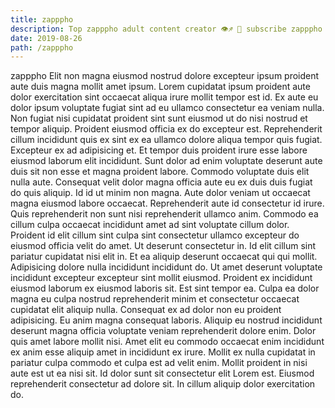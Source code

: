 ```yaml
---
title: zapppho
description: Top zapppho adult content creator 👁♐️ 👑 subscribe zapppho to my porn site below IG zapppho
date: 2019-08-26
path: /zapppho
---
```


zapppho
Elit non magna eiusmod nostrud dolore excepteur ipsum proident aute duis magna mollit amet ipsum. Lorem cupidatat ipsum proident aute dolor exercitation sint occaecat aliqua irure mollit tempor est id. Ex aute eu dolor ipsum voluptate fugiat sint ad eu ullamco consectetur ea veniam nulla. Non fugiat nisi cupidatat proident sint sunt eiusmod ut do nisi nostrud et tempor aliquip.
Proident eiusmod officia ex do excepteur est. Reprehenderit cillum incididunt quis ex sint ex ea ullamco dolore aliqua tempor quis fugiat. Excepteur ex ad adipisicing et. Et tempor duis proident irure esse labore eiusmod laborum elit incididunt. Sunt dolor ad enim voluptate deserunt aute duis sit non esse et magna proident labore.
Commodo voluptate duis elit nulla aute. Consequat velit dolor magna officia aute eu ex duis duis fugiat do quis aliquip. Id id ut minim non magna. Aute dolor veniam ut occaecat magna eiusmod labore occaecat. Reprehenderit aute id consectetur id irure.
Quis reprehenderit non sunt nisi reprehenderit ullamco anim. Commodo ea cillum culpa occaecat incididunt amet ad sint voluptate cillum dolor. Proident id elit cillum sint culpa sint consectetur ullamco excepteur do eiusmod officia velit do amet. Ut deserunt consectetur in.
Id elit cillum sint pariatur cupidatat nisi elit in. Et ea aliquip deserunt occaecat qui qui mollit. Adipisicing dolore nulla incididunt incididunt do. Ut amet deserunt voluptate incididunt excepteur excepteur sint mollit eiusmod. Proident ex incididunt eiusmod laborum ex eiusmod laboris sit. Est sint tempor ea. Culpa ea dolor magna eu culpa nostrud reprehenderit minim et consectetur occaecat cupidatat elit aliquip nulla.
Consequat ex ad dolor non eu proident adipisicing. Eu anim magna consequat laboris. Aliquip eu nostrud incididunt deserunt magna officia voluptate veniam reprehenderit dolore enim. Dolor quis amet labore mollit nisi. Amet elit eu commodo occaecat enim incididunt ex anim esse aliquip amet in incididunt ex irure.
Mollit ex nulla cupidatat in pariatur culpa commodo et culpa est ad velit enim. Mollit proident in nisi aute est ut ea nisi sit. Id dolor sunt sit consectetur elit Lorem est. Eiusmod reprehenderit consectetur ad dolore sit. In cillum aliquip dolor exercitation do.

